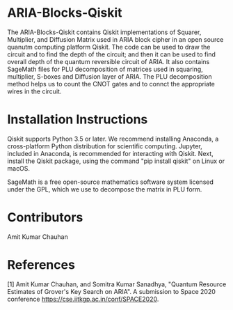 # ARIA-Blocks-Qiskit
The ARIA-Blocks-Qiskit contains Qiskit implementations of Squarer, Multiplier, and Diffusion Matrix used in ARIA block cipher in an open source quanutm computing platform Qiskit. The code can be used to draw the circuit and to find the depth of the circuit; and then it can be used to find overall depth of the quantum reversible circuit of ARIA. It also contains SageMath files for PLU decomposition of matrices used in squaring, multiplier, S-boxes and Diffusion layer of ARIA. The PLU decomposition method helps us to count the CNOT gates and to connct the appropriate wires in the circuit.  

# Installation Instructions
Qiskit supports Python 3.5 or later. We recommend installing Anaconda, a cross-platform Python distribution for scientific computing. Jupyter, included in Anaconda, is recommended for interacting with Qiskit. Next, install the Qiskit package, using the command "pip install qiskit" on Linux or macOS.  

SageMath is a free open-source mathematics software system licensed under the GPL, which we use to decompose the matrix in PLU form. 

# Contributors 
Amit Kumar Chauhan

# References
[1] Amit Kumar Chauhan, and Somitra Kumar Sanadhya, "Quantum Resource Estimates of Grover's Key Search on ARIA". A submission to Space 2020 conference  https://cse.iitkgp.ac.in/conf/SPACE2020. 
